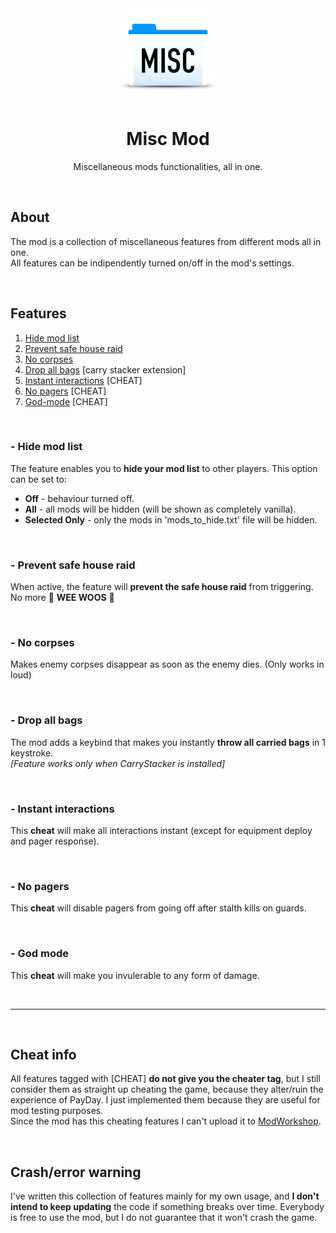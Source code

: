 <div align="center">
<img src="icon.png" alt="Icon" height="150">

<h1 align="center">Misc Mod</h1>
<p align="center">
    Miscellaneous mods functionalities, all in one.
</p>
</div>

</br>

## About

The mod is a collection of miscellaneous features from different mods all in one.</br>
All features can be indipendently turned on/off in the mod's settings.

</br>

## Features

1. <a href="#hide-mod-list">Hide mod list</a>
2. <a href="#prevent-safe-house-raid">Prevent safe house raid</a>
3. <a href="#no-corpses">No corpses</a>
4. <a href="#drop-all-bags">Drop all bags</a> [carry stacker extension]
5. <a href="#instant-interactions">Instant interactions</a> [CHEAT]
6. <a href="#no-pagers">No pagers</a> [CHEAT]
7. <a href="#god-mode">God-mode</a> [CHEAT]

</br>

### - Hide mod list

The feature enables you to **hide your mod list** to other players. This option can be set to:

-   **Off** - behaviour turned off.
-   **All** - all mods will be hidden (will be shown as completely vanilla).
-   **Selected Only** - only the mods in 'mods_to_hide.txt' file will be hidden.

</br>

### - Prevent safe house raid

When active, the feature will **prevent the safe house raid** from triggering.</br>
No more 🚨 **WEE WOOS** 🚨

</br>

### - No corpses

Makes enemy corpses disappear as soon as the enemy dies. (Only works in loud)

</br>

### - Drop all bags

The mod adds a keybind that makes you instantly **throw all carried bags** in 1 keystroke.</br>
_[Feature works only when CarryStacker is installed]_

</br>

### - Instant interactions

This **cheat** will make all interactions instant (except for equipment deploy and pager response).

</br>

### - No pagers

This **cheat** will disable pagers from going off after stalth kills on guards.

</br>

### - God mode

This **cheat** will make you invulerable to any form of damage.

</br>

---

</br>

## Cheat info

All features tagged with [CHEAT] **do not give you the cheater tag**, but I still consider them as straight up cheating the game, because they alter/ruin the experience of PayDay. I just implemented them because they are useful for mod testing purposes.</br>
Since the mod has this cheating features I can't upload it to [ModWorkshop](https://modworkshop.net/game/payday-2).

</br>

## **Crash/error warning**

I've written this collection of features mainly for my own usage, and **I don't intend to keep updating** the code if something breaks over time. Everybody is free to use the mod, but I do not guarantee that it won't crash the game.
